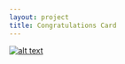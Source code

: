 ```yaml
---
layout: project
title: Congratulations Card
---
```



[![alt text][image]][hyperlink]

  [hyperlink]: https://github.com/victorianavarro/congratulationsCardApp 
  [image]: https://farm5.staticflickr.com/4757/40387083411_c486316f15.jpg(tooltip)


